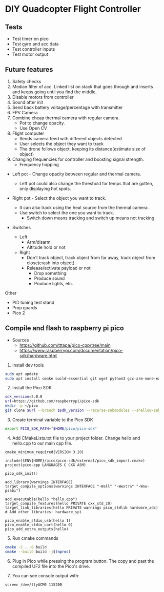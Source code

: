 # DIY Quadcopter Flight Controller

## Tests
- Test timer on pico
- Test gyro and acc data
- Test controller inputs
- Test motor output

## Future features
1. Safety checks
2. Median filter of acc. Linked list on stack that goes through and inserts and keeps going until you find the middle.
3. Disable motors from controller
4. Sound after init
5. Send back battery voltage/percentage with transmitter
6. FPV Camera
7. Combine cheap thermal camera with regular camera.
	- Pot to change opacity.
	- Use Open CV
8. Flight computer
	- Sends camera feed with different objects detected
	- User selects the object they want to track
	- The drone follows object, keeping its distance(estimate size of object)
9. Changing frequencies for controller and boosting signal strength.
	- Frequency hopping

- Left pot - Change opacity between regular and thermal camera.
	- Left pot could also change the threshold for temps that are gotten, only displaying hot spots.
- Right pot - Select the object you want to track.
	- It can also track using the heat source from the thermal camera.
	- Use switch to select the one you want to track.
		- Switch down means tracking and switch up means not tracking.

- Switches
	- Left
		- Arm/disarm
		- Altitude hold or not
	- Right
		- Don't track object, track object from far away, track object from close(crash into object).
		- Release/activate payload or not
			- Drop something
			- Produce sound
			- Produce lights, etc.

Other
- PID tuning test stand
- Prop guards
- Pico 2

## Compile and flash to raspberry pi pico
- Sources
	- https://github.com/tttapa/pico-cpp/tree/main
	- https://www.raspberrypi.com/documentation/pico-sdk/hardware.html

1. Install dev tools

```sh
sudo apt update
sudo apt install cmake build-essential git wget python3 gcc-arm-none-eabi libnewlib-arm-none-eabi
```

2. Install the Pico SDK

```sh
sdk_version=2.0.0
url=https://github.com/raspberrypi/pico-sdk
mkdir -p ~/pico
git clone $url --branch $sdk_version --recurse-submodules --shallow-submodules ~/pico/pico-sdk
```

3. Create terminal variable to the Pico SDK

```sh
export PICO_SDK_PATH="$HOME/pico/pico-sdk"
```

4. Add CMakeLists.txt file to your project folder. Change hello and hello.cpp to our main cpp file.

```
cmake_minimum_required(VERSION 3.20)

include($ENV{HOME}/pico/pico-sdk/external/pico_sdk_import.cmake)
project(pico-cpp LANGUAGES C CXX ASM)

pico_sdk_init()

add_library(warnings INTERFACE)
target_compile_options(warnings INTERFACE "-Wall" "-Wextra" "-Wno-psabi")

add_executable(hello "hello.cpp")
target_compile_features(hello PRIVATE cxx_std_20)
target_link_libraries(hello PRIVATE warnings pico_stdlib hardware_adc)
# Add other libraries: hardware_spi

pico_enable_stdio_usb(hello 1)
pico_enable_stdio_uart(hello 0)
pico_add_extra_outputs(hello)
```

5. Run cmake commands

```sh
cmake -S . -B build
cmake --build build -j$(nproc)
```

<!-- --toolchain ~/opt/x-tools/arm-pico-eabi/arm-pico-eabi.toolchain.cmake -->

6. Plug in Pico while pressing the program button. The copy and past the compiled UF2 file into the Pico's drive.

7. You can see console output with:

```sh
screen /dev/ttyACM0 115200
```